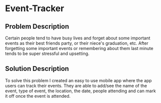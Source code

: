 # Event-Tracker

## Problem Description
Certain people tend to have busy lives and forget about some important events as their best friends party, or their niece's graduation, etc. After forgetting some important events or remembering about them last minute tends to be super stressful and upsetting.
## Solution Description
To solve this problem I created an easy to use mobile app where the app users can track their events. They are able to add/see the name of the event, type of event, the location, the date, people attending and can mark it off once the event is attended.
